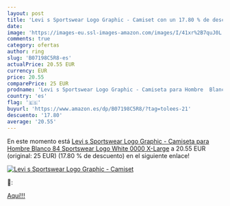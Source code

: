 ```yaml
---
layout: post
title: 'Levi s Sportswear Logo Graphic - Camiset con un 17.80 % de descuento'
date: 
image: 'https://images-eu.ssl-images-amazon.com/images/I/41xr%2B7quJ0L._SL200_.jpg'
comments: true
category: ofertas
author: ring
slug: 'B07198C5R8-es'
actualPrice: 20.55 EUR
currency: EUR
price: 20.55
comparePrice: 25 EUR
prodname: 'Levi s Sportswear Logo Graphic - Camiseta para Hombre  Blanco  84 Sportswear Logo White 0000   X-Large'
country: 'es'
flag: '🇪🇸'
buyurl: 'https://www.amazon.es/dp/B07198C5R8/?tag=tolees-21'
descuento: '17.80'
average: '20.55'
---
```


En este momento está [Levi s Sportswear Logo Graphic - Camiseta para Hombre  Blanco  84 Sportswear Logo White 0000   X-Large](https://www.amazon.es/dp/B07198C5R8/?tag=tolees-21) a 20.55 EUR (original: 25 EUR) (17.80 %  de descuento) en el siguiente enlace!

[![Levi s Sportswear Logo Graphic - Camiset](https://images-eu.ssl-images-amazon.com/images/I/41xr%2B7quJ0L._SL200_.jpg)](https://www.amazon.es/dp/B07198C5R8/?tag=tolees-21)

🔎:


[Aquí!!!](https://www.amazon.es/dp/B07198C5R8/?tag=tolees-21)
